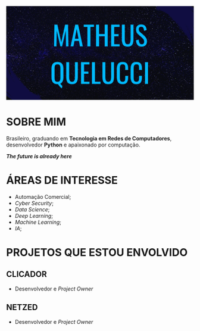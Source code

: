 <img src="https://github.com/mquelucci/mquelucci/blob/224364461d14b8906438f1bdbe55ba747ad8545f/banner%20github.png">

# SOBRE MIM

Brasileiro, graduando em **Tecnologia em Redes de Computadores**, desenvolvedor **Python** e apaixonado por computação.

_**The future is already here**_

# ÁREAS DE INTERESSE
- Automação Comercial;
- _Cyber Security_;
- _Data Science_;
- _Deep Learning_;
- _Machine Learning_;
- _IA_;

# PROJETOS QUE ESTOU ENVOLVIDO

## CLICADOR
- Desenvolvedor e _Project Owner_

## NETZED
- Desenvolvedor e _Project Owner_
